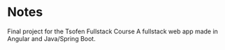 # Notes
 Final project for the Tsofen Fullstack Course
A fullstack web app made in Angular and Java/Spring Boot.
